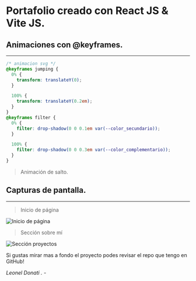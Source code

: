 # Portafolio creado con React JS & Vite JS.

## Animaciones con @keyframes.
---
```css
/* animacion svg */
@keyframes jumping {
  0% {
    transform: translateY(0);
  }

  100% {
    transform: translateY(0.2em);
  }
}
@keyframes filter {
  0% {
    filter: drop-shadow(0 0 0.1em var(--color_secundario));
  }

  100% {
    filter: drop-shadow(0 0 0.3em var(--color_complementario));
  }
}

```
>Animación de salto.

## Capturas de pantalla.
---

>Inicio de página

![Inicio de página](./assets/captura.png)

>Sección sobre mí

![Sección proyectos](./assets/captura-1.png)

Si gustas mirar mas a fondo el proyecto podes revisar el repo que tengo en GitHub!

*Leonel Donati . -*

